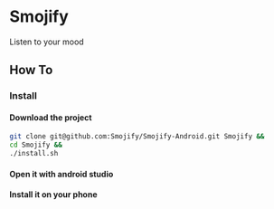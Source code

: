 # Smojify
Listen to your mood

## How To

### Install

#### Download the project
```bash
git clone git@github.com:Smojify/Smojify-Android.git Smojify &&
cd Smojify &&
./install.sh
```

#### Open it with android studio

#### Install it on your phone
